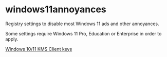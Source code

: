# windows11annoyances
Registry settings to disable most Windows 11 ads and other annoyances.  

Some settings require Windows 11 Pro, Education or Enterprise in order to apply.

[Windows 10/11 KMS Client keys](https://learn.microsoft.com/en-us/windows-server/get-started/kms-client-activation-keys)
